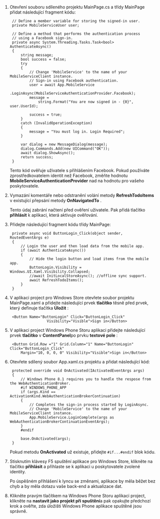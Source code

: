 
1. Otevření souboru sdíleného projektu MainPage.cs a třídy MainPage přidat následující fragment kódu:
    
        // Define a member variable for storing the signed-in user. 
        private MobileServiceUser user;

        // Define a method that performs the authentication process
        // using a Facebook sign-in. 
        private async System.Threading.Tasks.Task<bool> AuthenticateAsync()
        {
            string message;
            bool success = false;
            try
            {
                // Change 'MobileService' to the name of your MobileServiceClient instance.
                // Sign-in using Facebook authentication.
                user = await App.MobileService
                    .LoginAsync(MobileServiceAuthenticationProvider.Facebook);
                message =
                    string.Format("You are now signed in - {0}", user.UserId);

                success = true;
            }
            catch (InvalidOperationException)
            {
                message = "You must log in. Login Required";
            }

            var dialog = new MessageDialog(message);
            dialog.Commands.Add(new UICommand("OK"));
            await dialog.ShowAsync();
            return success;
        }

    Tento kód ověřuje uživatele s přihlášením Facebook. Pokud používáte zprostředkovatelem identit než Facebook, změňte hodnotu **MobileServiceAuthenticationProvider** nad na hodnotu pro vašeho poskytovatele.

3. Vymazání komentáře nebo odstranění volání metody **RefreshTodoItems** v existující přepsání metody **OnNavigatedTo** .

    Tento údaj zabrání načtení před ověření uživatele. Pak přidá tlačítko **přihlásit** k aplikaci, která aktivuje ověřování.

4. Přidejte následující fragment kódu třídy MainPage:

        private async void ButtonLogin_Click(object sender, RoutedEventArgs e)
        {
            // Login the user and then load data from the mobile app.
            if (await AuthenticateAsync())
            {
                // Hide the login button and load items from the mobile app.
                ButtonLogin.Visibility = Windows.UI.Xaml.Visibility.Collapsed;
                //await InitLocalStoreAsync(); //offline sync support.
                await RefreshTodoItems();
            }
        }
        
5. V aplikaci project pro Windows Store otevřete soubor projektu MainPage.xaml a přidejte následující prvek **tlačítko** těsně před prvek, který definuje tlačítka **Uložit** :

        <Button Name="ButtonLogin" Click="ButtonLogin_Click" 
                        Visibility="Visible">Sign in</Button>

6. V aplikaci project Windows Phone Storu aplikaci přidejte následující prvek **tlačítko** v **ContentPanel**po prvku **textové pole** :

        <Button Grid.Row ="1" Grid.Column="1" Name="ButtonLogin" Click="ButtonLogin_Click" 
            Margin="10, 0, 0, 0" Visibility="Visible">Sign in</Button>

8. Otevřete sdílený soubor App.xaml.cs projektu a přidat následující kód:

        protected override void OnActivated(IActivatedEventArgs args)
        {
            // Windows Phone 8.1 requires you to handle the respose from the WebAuthenticationBroker.
            #if WINDOWS_PHONE_APP
            if (args.Kind == ActivationKind.WebAuthenticationBrokerContinuation)
            {
                // Completes the sign-in process started by LoginAsync.
                // Change 'MobileService' to the name of your MobileServiceClient instance. 
                App.MobileService.LoginComplete(args as WebAuthenticationBrokerContinuationEventArgs);
            }
            #endif

            base.OnActivated(args);
        }

    Pokud metodu **OnActivated** už existuje, přidejte `#if...#endif` blok kódu.

9. Stisknutím klávesy F5 spuštění aplikace pro Windows Store, klikněte na tlačítko **přihlásit** a přihlaste se k aplikaci u poskytovatele zvolené identity. 

    Po úspěšném přihlášení k lyncu se změnami, aplikace by měla běžet bez chyb a by měla dotazu vaše back-end a aktualizace dat.

10. Klikněte pravým tlačítkem na Windows Phone Storu aplikaci project, klikněte na **nastavit jako projekt při spuštění**a pak opakujte předchozí krok a ověřte, zda úložišti Windows Phone aplikace spuštěné jsou správně.  

 